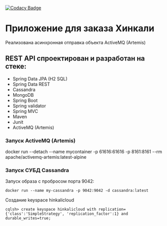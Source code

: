 [![Codacy Badge](https://app.codacy.com/project/badge/Grade/f2b671835fb845babc75e965cd7c06dd)](https://app.codacy.com/gh/AlekseiPetrovJ/hinkali-cloud/dashboard?utm_source=gh&utm_medium=referral&utm_content=&utm_campaign=Badge_grade)

# Приложение для заказа Хинкали

Реализована асинхронная отправка объекта ActiveMQ (Artemis)
## REST API спроектирован и разработан на стеке:

-   Spring Data JPA (H2 SQL)
-   Spring Data REST
-   Cassandra
-   MongoDB
-   Spring Boot
-   Spring validator
-   Spring MVC
-   Maven
-   Junit
-   ActiveMQ (Artemis)

### Запуск ActiveMQ (Artemis)
docker run --detach --name mycontainer -p 61616:61616 -p 8161:8161 --rm apache/activemq-artemis:latest-alpine

### Запуск СУБД Cassandra
Запуск образа с пробросом порта 9042:

`docker run --name my-cassandra -p 9042:9042 -d cassandra:latest`

Создание keyspace hinkalicloud

`cqlsh> create keyspace hinkalicloud with replication={'class':'SimpleStrategy', 'replication_factor':1} and durable_writes=true;`